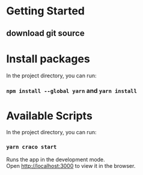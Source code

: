 # Getting Started

## download git source

# Install packages

In the project directory, you can run:

### `npm install --global yarn` and `yarn install`

# Available Scripts

In the project directory, you can run:

### `yarn craco start`

Runs the app in the development mode.\
Open [http://localhost:3000](http://localhost:3000) to view it in the browser.
